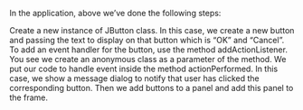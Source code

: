 In the application, above we’ve done the following steps:

Create a new instance of JButton class. In this case, we create a new button and passing the text to display on that button which is “OK” and “Cancel”.
To add an event handler for the button, use the method addActionListener. You see we create an anonymous class as a parameter of the method. We put our code to handle event inside the method actionPerformed. In this case, we show a message dialog to notify that user has clicked the corresponding button.
Then we add buttons to a panel and add this panel to the frame.
